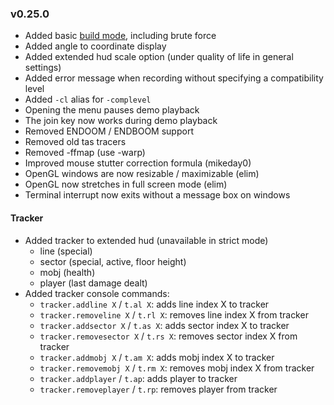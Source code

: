 ### v0.25.0
- Added basic [build mode](../docs/build_mode.md), including brute force
- Added angle to coordinate display
- Added extended hud scale option (under quality of life in general settings)
- Added error message when recording without specifying a compatibility level
- Added `-cl` alias for `-complevel`
- Opening the menu pauses demo playback
- The join key now works during demo playback
- Removed ENDOOM / ENDBOOM support
- Removed old tas tracers
- Removed -ffmap (use -warp)
- Improved mouse stutter correction formula (mikeday0)
- OpenGL windows are now resizable / maximizable (elim)
- OpenGL now stretches in full screen mode (elim)
- Terminal interrupt now exits without a message box on windows

#### Tracker
- Added tracker to extended hud (unavailable in strict mode)
  - line (special)
  - sector (special, active, floor height)
  - mobj (health)
  - player (last damage dealt)
- Added tracker console commands:
  - `tracker.addline X` / `t.al X`: adds line index X to tracker
  - `tracker.removeline X` / `t.rl X`: removes line index X from tracker
  - `tracker.addsector X` / `t.as X`: adds sector index X to tracker
  - `tracker.removesector X` / `t.rs X`: removes sector index X from tracker
  - `tracker.addmobj X` / `t.am X`: adds mobj index X to tracker
  - `tracker.removemobj X` / `t.rm X`: removes mobj index X from tracker
  - `tracker.addplayer` / `t.ap`: adds player to tracker
  - `tracker.removeplayer` / `t.rp`: removes player from tracker
